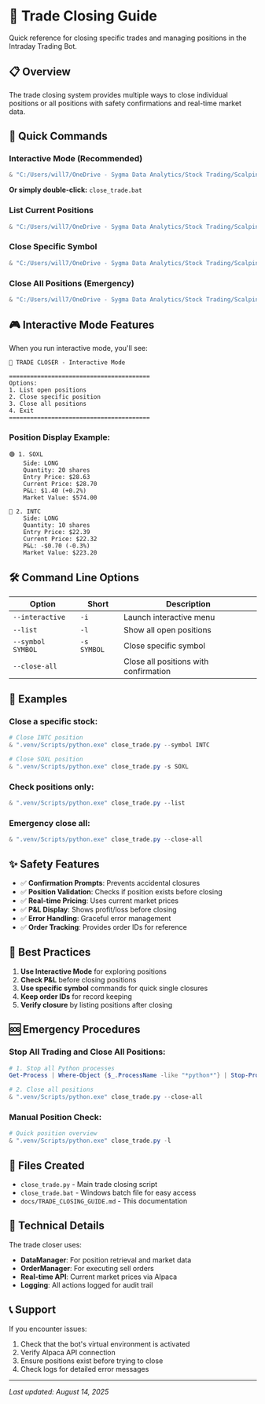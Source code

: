 # 🎯 Trade Closing Guide

Quick reference for closing specific trades and managing positions in the Intraday Trading Bot.

## 📋 Overview

The trade closing system provides multiple ways to close individual positions or all positions with safety confirmations and real-time market data.

## 🚀 Quick Commands

### **Interactive Mode (Recommended)**
```powershell
& "C:/Users/will7/OneDrive - Sygma Data Analytics/Stock Trading/Scalping Bot System/.venv/Scripts/python.exe" close_trade.py --interactive
```
**Or simply double-click:** `close_trade.bat`

### **List Current Positions**
```powershell
& "C:/Users/will7/OneDrive - Sygma Data Analytics/Stock Trading/Scalping Bot System/.venv/Scripts/python.exe" close_trade.py --list
```

### **Close Specific Symbol**
```powershell
& "C:/Users/will7/OneDrive - Sygma Data Analytics/Stock Trading/Scalping Bot System/.venv/Scripts/python.exe" close_trade.py --symbol SOXL
```

### **Close All Positions (Emergency)**
```powershell
& "C:/Users/will7/OneDrive - Sygma Data Analytics/Stock Trading/Scalping Bot System/.venv/Scripts/python.exe" close_trade.py --close-all
```

## 🎮 Interactive Mode Features

When you run interactive mode, you'll see:

```
🎯 TRADE CLOSER - Interactive Mode

========================================
Options:
1. List open positions
2. Close specific position  
3. Close all positions
4. Exit
========================================
```

### Position Display Example:
```
🟢 1. SOXL
    Side: LONG
    Quantity: 20 shares
    Entry Price: $28.63
    Current Price: $28.70
    P&L: $1.40 (+0.2%)
    Market Value: $574.00

🔴 2. INTC
    Side: LONG
    Quantity: 10 shares
    Entry Price: $22.39
    Current Price: $22.32
    P&L: -$0.70 (-0.3%)
    Market Value: $223.20
```

## 🛠️ Command Line Options

| Option | Short | Description |
|--------|-------|-------------|
| `--interactive` | `-i` | Launch interactive menu |
| `--list` | `-l` | Show all open positions |
| `--symbol SYMBOL` | `-s SYMBOL` | Close specific symbol |
| `--close-all` | | Close all positions with confirmation |

## 📝 Examples

### Close a specific stock:
```powershell
# Close INTC position
& ".venv/Scripts/python.exe" close_trade.py --symbol INTC

# Close SOXL position  
& ".venv/Scripts/python.exe" close_trade.py -s SOXL
```

### Check positions only:
```powershell
& ".venv/Scripts/python.exe" close_trade.py --list
```

### Emergency close all:
```powershell
& ".venv/Scripts/python.exe" close_trade.py --close-all
```

## ✨ Safety Features

- ✅ **Confirmation Prompts**: Prevents accidental closures
- ✅ **Position Validation**: Checks if position exists before closing
- ✅ **Real-time Pricing**: Uses current market prices
- ✅ **P&L Display**: Shows profit/loss before closing
- ✅ **Error Handling**: Graceful error management
- ✅ **Order Tracking**: Provides order IDs for reference

## 🎯 Best Practices

1. **Use Interactive Mode** for exploring positions
2. **Check P&L** before closing positions
3. **Use specific symbol** commands for quick single closures
4. **Keep order IDs** for record keeping
5. **Verify closure** by listing positions after closing

## 🆘 Emergency Procedures

### Stop All Trading and Close All Positions:
```powershell
# 1. Stop all Python processes
Get-Process | Where-Object {$_.ProcessName -like "*python*"} | Stop-Process -Force

# 2. Close all positions
& ".venv/Scripts/python.exe" close_trade.py --close-all
```

### Manual Position Check:
```powershell
# Quick position overview
& ".venv/Scripts/python.exe" close_trade.py -l
```

## 📁 Files Created

- `close_trade.py` - Main trade closing script
- `close_trade.bat` - Windows batch file for easy access
- `docs/TRADE_CLOSING_GUIDE.md` - This documentation

## 🔧 Technical Details

The trade closer uses:
- **DataManager**: For position retrieval and market data
- **OrderManager**: For executing sell orders
- **Real-time API**: Current market prices via Alpaca
- **Logging**: All actions logged for audit trail

## 📞 Support

If you encounter issues:
1. Check that the bot's virtual environment is activated
2. Verify Alpaca API connection
3. Ensure positions exist before trying to close
4. Check logs for detailed error messages

---

*Last updated: August 14, 2025*

